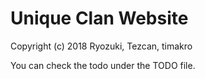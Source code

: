 # Unique Clan Website
Copyright (c) 2018 Ryozuki, Tezcan, timakro

You can check the todo under the TODO file.
